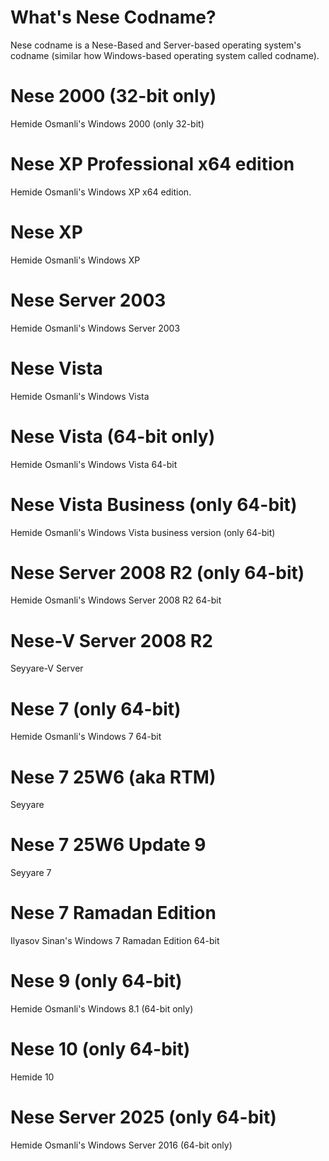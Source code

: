 # What's Nese Codname?

Nese codname is a Nese-Based and Server-based operating system's codname (similar how Windows-based operating system called codname).

# Nese 2000 (32-bit only) 

Hemide Osmanli's Windows 2000 (only 32-bit)

# Nese XP Professional x64 edition 

Hemide Osmanli's Windows XP x64 edition.

# Nese XP 

Hemide Osmanli's Windows XP

# Nese Server 2003 

Hemide Osmanli's Windows Server 2003

# Nese Vista 

Hemide Osmanli's Windows Vista 

# Nese Vista (64-bit only) 

Hemide Osmanli's Windows Vista 64-bit

# Nese Vista Business (only 64-bit) 

Hemide Osmanli's Windows Vista business version (only 64-bit)

# Nese Server 2008 R2 (only 64-bit) 

Hemide Osmanli's Windows Server 2008 R2 64-bit

# Nese-V Server 2008 R2

Seyyare-V Server

# Nese 7 (only 64-bit) 

Hemide Osmanli's Windows 7 64-bit

# Nese 7 25W6 (aka RTM) 

Seyyare

# Nese 7 25W6 Update 9 

Seyyare 7

# Nese 7 Ramadan Edition 

Ilyasov Sinan's Windows 7 Ramadan Edition 64-bit

# Nese 9 (only 64-bit) 

Hemide Osmanli's Windows 8.1 (64-bit only)

# Nese 10 (only 64-bit) 

Hemide 10

# Nese Server 2025 (only 64-bit) 

Hemide Osmanli's Windows Server 2016 (64-bit only)
